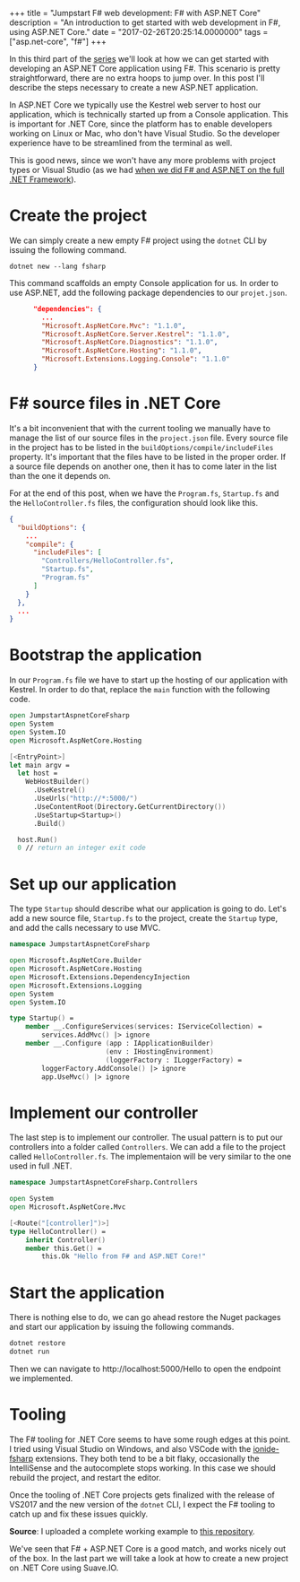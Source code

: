 +++
title = "Jumpstart F# web development: F# with ASP.NET Core"
description = "An introduction to get started with web development in F#, using ASP.NET Core."
date = "2017-02-26T20:25:14.0000000"
tags = ["asp.net-core", "f#"]
+++

In this third part of the [series](/series-jumpstart-f-web-development) we'll look at how we can get started with developing an ASP.NET Core application using F#. This scenario is pretty straightforward, there are no extra hoops to jump over. In this post I'll describe the steps necessary to create a new ASP.NET application.

In ASP.NET Core we typically use the Kestrel web server to host our application, which is technically started up from a Console application. This is important for .NET Core, since the platform has to enable developers working on Linux or Mac, who don't have Visual Studio. So the developer experience have to be streamlined from the terminal as well.

This is good news, since we won't have any more problems with project types or Visual Studio (as we had [when we did F# and ASP.NET on the full .NET Framework]()).

# Create the project

We can simply create a new empty F# project using the `dotnet` CLI by issuing the following command.

```
dotnet new --lang fsharp
```

This command scaffolds an empty Console application for us. In order to use ASP.NET, add the following package dependencies to our `projet.json`.

```json
      "dependencies": {
        ...
        "Microsoft.AspNetCore.Mvc": "1.1.0",
        "Microsoft.AspNetCore.Server.Kestrel": "1.1.0",
        "Microsoft.AspNetCore.Diagnostics": "1.1.0",
        "Microsoft.AspNetCore.Hosting": "1.1.0",
        "Microsoft.Extensions.Logging.Console": "1.1.0"
      }
```

# F# source files in .NET Core

It's a bit inconvenient that with the current tooling we manually have to manage the list of our source files in the `project.json` file. Every source file in the project has to be listed in the `buildOptions/compile/includeFiles` property. It's important that the files have to be listed in the proper order. If a source file depends on another one, then it has to come later in the list than the one it depends on.

For at the end of this post, when we have the `Program.fs`, `Startup.fs` and the `HelloController.fs` files, the configuration should look like this.

```json
{
  "buildOptions": {
    ...
    "compile": {
      "includeFiles": [
        "Controllers/HelloController.fs",
        "Startup.fs",
        "Program.fs"
      ]
    }
  },
  ...
}
```

# Bootstrap the application

In our `Program.fs` file we have to start up the hosting of our application with Kestrel. In order to do that, replace the `main` function with the following code.

```fsharp
open JumpstartAspnetCoreFsharp
open System
open System.IO
open Microsoft.AspNetCore.Hosting

[<EntryPoint>]
let main argv =
  let host =
    WebHostBuilder()
      .UseKestrel()
      .UseUrls("http://*:5000/")
      .UseContentRoot(Directory.GetCurrentDirectory())
      .UseStartup<Startup>()
      .Build()

  host.Run()
  0 // return an integer exit code
```

# Set up our application

The type `Startup` should describe what our application is going to do. Let's add a new source file, `Startup.fs` to the project, create the `Startup` type, and add the calls necessary to use MVC.

```fsharp
namespace JumpstartAspnetCoreFsharp

open Microsoft.AspNetCore.Builder
open Microsoft.AspNetCore.Hosting
open Microsoft.Extensions.DependencyInjection
open Microsoft.Extensions.Logging
open System
open System.IO

type Startup() =
    member __.ConfigureServices(services: IServiceCollection) =
        services.AddMvc() |> ignore
    member __.Configure (app : IApplicationBuilder)
                        (env : IHostingEnvironment)
                        (loggerFactory : ILoggerFactory) =
        loggerFactory.AddConsole() |> ignore
        app.UseMvc() |> ignore
```

# Implement our controller

The last step is to implement our controller. The usual pattern is to put our controllers into a folder called `Controllers`. We can add a file to the project called `HelloController.fs`. The implementaion will be very similar to the one used in full .NET.

```fsharp
namespace JumpstartAspnetCoreFsharp.Controllers

open System
open Microsoft.AspNetCore.Mvc

[<Route("[controller]")>]
type HelloController() =
    inherit Controller()
    member this.Get() =
        this.Ok "Hello from F# and ASP.NET Core!"
```

# Start the application

There is nothing else to do, we can go ahead restore the Nuget packages and start our application by issuing the following commands.

```bash
dotnet restore
dotnet run
```

Then we can navigate to http://localhost:5000/Hello to open the endpoint we implemented.

# Tooling

The F# tooling for .NET Core seems to have some rough edges at this point. I tried using Visual Studio on Windows, and also VSCode with the [ionide-fsharp](http://ionide.io/) extensions. They both tend to be a bit flaky, occasionally the IntelliSense and the autocomplete stops working. In this case we should rebuild the project, and restart the editor.

Once the tooling of .NET Core projects gets finalized with the release of VS2017 and the new version of the `dotnet` CLI, I expect the F# tooling to catch up and fix these issues quickly.

**Source**: I uploaded a complete working example to [this repository](https://github.com/markvincze/jumpstart-aspnetcore-fsharp).

We've seen that F# + ASP.NET Core is a good match, and works nicely out of the box.
In the last part we will take a look at how to create a new project on .NET Core using Suave.IO.
